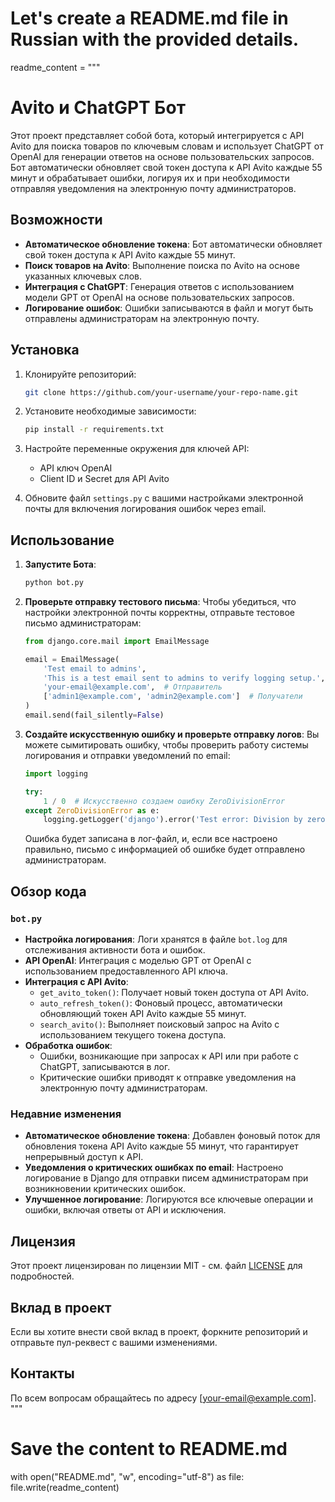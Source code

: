 # Let's create a README.md file in Russian with the provided details.

readme_content = """
# Avito и ChatGPT Бот

Этот проект представляет собой бота, который интегрируется с API Avito для поиска товаров по ключевым словам и использует ChatGPT от OpenAI для генерации ответов на основе пользовательских запросов. Бот автоматически обновляет свой токен доступа к API Avito каждые 55 минут и обрабатывает ошибки, логируя их и при необходимости отправляя уведомления на электронную почту администраторов.

## Возможности

- **Автоматическое обновление токена**: Бот автоматически обновляет свой токен доступа к API Avito каждые 55 минут.
- **Поиск товаров на Avito**: Выполнение поиска по Avito на основе указанных ключевых слов.
- **Интеграция с ChatGPT**: Генерация ответов с использованием модели GPT от OpenAI на основе пользовательских запросов.
- **Логирование ошибок**: Ошибки записываются в файл и могут быть отправлены администраторам на электронную почту.

## Установка

1. Клонируйте репозиторий:
    ```bash
    git clone https://github.com/your-username/your-repo-name.git
    ```

2. Установите необходимые зависимости:
    ```bash
    pip install -r requirements.txt
    ```

3. Настройте переменные окружения для ключей API:
    - API ключ OpenAI
    - Client ID и Secret для API Avito

4. Обновите файл `settings.py` с вашими настройками электронной почты для включения логирования ошибок через email.

## Использование

1. **Запустите Бота**:
    ```bash
    python bot.py
    ```

2. **Проверьте отправку тестового письма**:
    Чтобы убедиться, что настройки электронной почты корректны, отправьте тестовое письмо администраторам:

    ```python
    from django.core.mail import EmailMessage

    email = EmailMessage(
        'Test email to admins',
        'This is a test email sent to admins to verify logging setup.',
        'your-email@example.com',  # Отправитель
        ['admin1@example.com', 'admin2@example.com']  # Получатели
    )
    email.send(fail_silently=False)
    ```

3. **Создайте искусственную ошибку и проверьте отправку логов**:
    Вы можете сымитировать ошибку, чтобы проверить работу системы логирования и отправки уведомлений по email:

    ```python
    import logging

    try:
        1 / 0  # Искусственно создаем ошибку ZeroDivisionError
    except ZeroDivisionError as e:
        logging.getLogger('django').error('Test error: Division by zero', exc_info=e)
    ```

    Ошибка будет записана в лог-файл, и, если все настроено правильно, письмо с информацией об ошибке будет отправлено администраторам.

## Обзор кода

### `bot.py`

- **Настройка логирования**: Логи хранятся в файле `bot.log` для отслеживания активности бота и ошибок.
- **API OpenAI**: Интеграция с моделью GPT от OpenAI с использованием предоставленного API ключа.
- **Интеграция с API Avito**:
  - `get_avito_token()`: Получает новый токен доступа от API Avito.
  - `auto_refresh_token()`: Фоновый процесс, автоматически обновляющий токен API Avito каждые 55 минут.
  - `search_avito()`: Выполняет поисковый запрос на Avito с использованием текущего токена доступа.
- **Обработка ошибок**:
  - Ошибки, возникающие при запросах к API или при работе с ChatGPT, записываются в лог.
  - Критические ошибки приводят к отправке уведомления на электронную почту администраторам.

### Недавние изменения

- **Автоматическое обновление токена**: Добавлен фоновый поток для обновления токена API Avito каждые 55 минут, что гарантирует непрерывный доступ к API.
- **Уведомления о критических ошибках по email**: Настроено логирование в Django для отправки писем администраторам при возникновении критических ошибок.
- **Улучшенное логирование**: Логируются все ключевые операции и ошибки, включая ответы от API и исключения.

## Лицензия

Этот проект лицензирован по лицензии MIT - см. файл [LICENSE](LICENSE) для подробностей.

## Вклад в проект

Если вы хотите внести свой вклад в проект, форкните репозиторий и отправьте пул-реквест с вашими изменениями.

## Контакты

По всем вопросам обращайтесь по адресу [your-email@example.com].
"""

# Save the content to README.md
with open("README.md", "w", encoding="utf-8") as file:
    file.write(readme_content)


